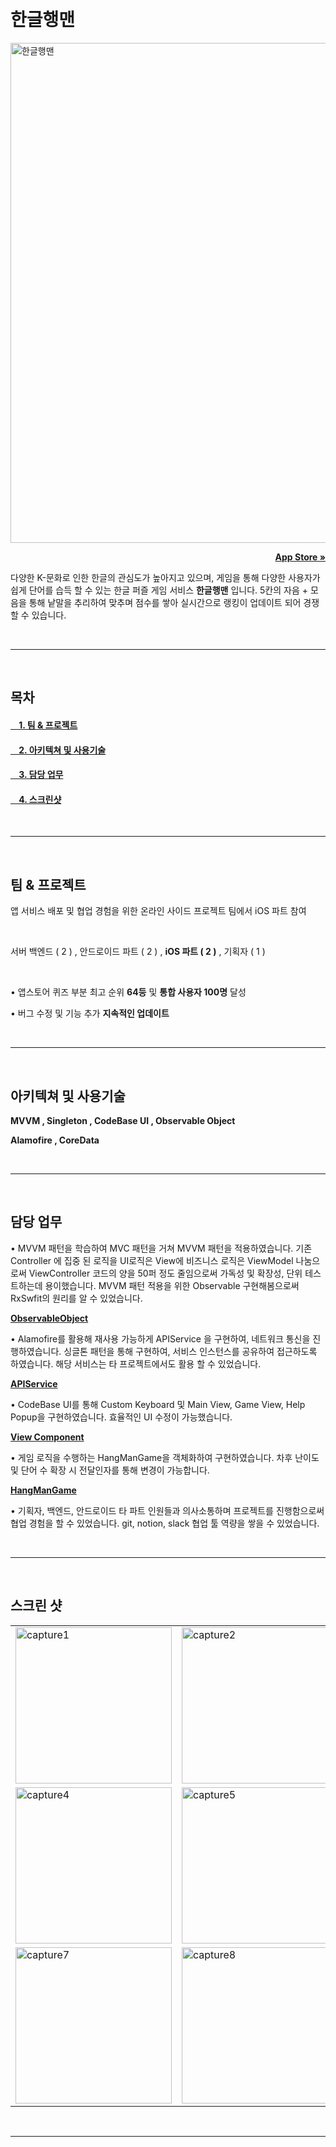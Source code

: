 
<a name="readmeTop"></a>
<br />
<div align="left">
  <h1 >한글행맨  </h1>
   <img width="800" alt="한글행맨" src="https://user-images.githubusercontent.com/104295833/225217404-fb468da6-4a8a-4767-a5d9-6673720ec55c.png">
   <p align ="right"><a href="https://apps.apple.com/kr/app/한글행맨/id1666526562" ><strong >App Store » </strong></a></p>
   
</div>

다양한 K-문화로 인한 한글의 관심도가 높아지고 있으며, 게임을 통해 다양한 사용자가 쉽게 단어를 습득 할 수 있는 한글 퍼즐 게임 서비스 **한글행맨** 입니다. 5칸의 자음 + 모음을 통해 낱말을 추리하여 맞추며 점수를 쌓아 실시간으로 랭킹이 업데이트 되어 경쟁 할 수 있습니다. 

<br />

- - -
<br />

## 목차
#### <a href="#팀-&-프로젝트">&nbsp;&nbsp;&nbsp;&nbsp;1. 팀 & 프로젝트</a>
#### <a href="#아키텍쳐-및-사용기술">&nbsp;&nbsp;&nbsp;&nbsp;2. 아키텍쳐 및 사용기술</a>
#### <a href="#담당-업무">&nbsp;&nbsp;&nbsp;&nbsp;3. 담당 업무</a>
#### <a href="#스크린-샷">&nbsp;&nbsp;&nbsp;&nbsp;4. 스크린샷</a>
<br />

- - -
<br />

## 팀 & 프로젝트

앱 서비스 배포 및 협업 경험을 위한 온라인 사이드 프로젝트 팀에서 iOS 파트 참여

</br>

서버 백엔드 ( 2 ) , 안드로이드 파트 ( 2 )  , **iOS 파트 ( 2 )** , 기획자 ( 1 )  
 
</br>

• 앱스토어 퀴즈 부분 최고 순위 **64등** 및 **통합 사용자 100명** 달성

• 버그 수정 및 기능 추가 **지속적인 업데이트**

</br>


- - -
</br>

## 아키텍쳐 및 사용기술

**MVVM , Singleton , CodeBase UI , Observable Object**

**Alamofire , CoreData**
 
</br>

- - -
</br>

## 담당 업무

• MVVM 패턴을 학습하여 MVC 패턴을 거쳐 MVVM 패턴을 적용하였습니다. 기존 Controller 에 집중 된 로직을 UI로직은 View에 비즈니스 로직은 ViewModel 나눔으로써 ViewController 코드의 양을 50퍼 정도 줄임으로써 가독성 및 확장성, 단위 테스트하는데 용이했습니다. MVVM 패턴 적용을 위한 Observable 구현해봄으로써 RxSwfit의 원리를 알 수 있었습니다.

<a href="https://github.com/KimCookk/KrHangman-iOS-Project/blob/main/KrHangMan-iOS/View/ObservableObject.swift"><strong >ObservableObject </strong></a>

• Alamofire를 활용해 재사용 가능하게 APIService 을 구현하여, 네트워크 통신을 진행하였습니다. 싱글톤 패턴을 통해 구현하여, 서비스 인스턴스를 공유하여 접근하도록 하였습니다. 해당 서비스는 타 프로젝트에서도 활용 할 수 있었습니다.

<a href="https://github.com/KimCookk/KrHangman-iOS-Project/blob/main/KrHangMan-iOS/AppService/APIServcie.swift"><strong >APIService</strong></a>

• CodeBase UI를 통해 Custom Keyboard 및 Main View, Game View, Help Popup을 구현하였습니다. 효율적인 UI 수정이 가능했습니다.

<a href="https://github.com/KimCookk/KrHangman-iOS-Project/tree/main/KrHangMan-iOS/View/Component"><strong >View Component</strong></a>

• 게임 로직을 수행하는 HangManGame을 객체화하여 구현하였습니다. 차후 난이도 및 단어 수 확장 시 전달인자를 통해 변경이 가능합니다.

<a href="https://github.com/KimCookk/KrHangman-iOS-Project/blob/main/KrHangMan-iOS/Model/HangManGame.swift"><strong >HangManGame</strong></a>

• 기획자, 백엔드, 안드로이드 타 파트 인원들과 의사소통하며 프로젝트를 진행함으로써 협업 경험을 할 수 있었습니다. git, notion, slack 협업 툴 역량을 쌓을 수 있었습니다.


</br>

- - -
</br>

## 스크린 샷

<table>
  <tr>
    <td> <img width="250" alt="capture1" src="https://user-images.githubusercontent.com/104295833/225244450-ffff54c8-9473-4236-8475-e9d136bafdd2.png"> </td>
    <td>  <img width="250" alt="capture2" src="https://user-images.githubusercontent.com/104295833/225245003-0e368b34-71f2-46b9-96df-2135d61325b9.png"></td>
    <td> </td>
   </tr> 
   <tr>
     <td><img width="250" alt="capture4" src="https://user-images.githubusercontent.com/104295833/225245705-c1004421-cf7d-4d4e-911e-484543cc14a0.png"></td>
     <td><img width="250" alt="capture5" src="https://user-images.githubusercontent.com/104295833/225245739-0039fbeb-fc59-4442-a568-c46b12a7805b.png"></td>
     <td> <img width="250" alt="capture6" src="https://user-images.githubusercontent.com/104295833/225245765-4185d8be-3439-4c94-93db-0e0f23c2f704.png"></td>
  </tr>
  <tr>
     <td> <img width="250" alt="capture7" src="https://user-images.githubusercontent.com/104295833/225246208-ac554122-0b64-4270-abd7-29a3496897b0.png"></td>
     <td> <img width="250" alt="capture8" src="https://user-images.githubusercontent.com/104295833/225246267-7e30e543-6b82-442f-8408-8a952290c999.png"></td>
     <td><img width="250" alt="capture9" src="https://user-images.githubusercontent.com/104295833/225246343-86f3ffd3-6f1b-4f49-bbdb-f8dd0b20c932.png">
     </td>
  </tr>
</table>

</br>
  
 

- - -

